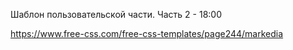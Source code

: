 Шаблон пользовательской части. Часть 2 - 18:00

https://www.free-css.com/free-css-templates/page244/markedia